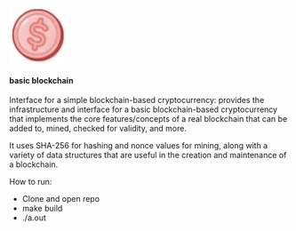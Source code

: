 <img src="logo.png" width="100px"/> 

#### basic blockchain

Interface for a simple blockchain-based cryptocurrency: provides the infrastructure and interface for a basic blockchain-based cryptocurrency that implements the core features/concepts of a real blockchain that can be added to, mined, checked for validity, and more.    

It uses SHA-256 for hashing and nonce values for mining, along with a variety of data structures that are useful in the creation and maintenance of a blockchain.  

How to run:    
- Clone and open repo
- make build
- ./a.out 
